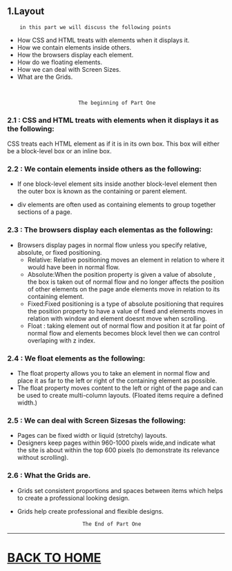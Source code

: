 ## 1.Layout

        in this part we will discuss the following points

- How CSS and HTML treats with elements when it displays it. 
- How we contain elements inside others.
- How the browsers display each element.
- How do we floating elements.
- How we can deal with Screen Sizes.
- What are the Grids.

<br/>

                           The beginning of Part One 

### 2.1 : CSS and HTML treats with elements when it displays it as the following:

CSS treats each HTML element as if it is in its own box. This box will either be a block-level box or an inline box.

### 2.2 : We contain elements inside others as the following:

- If one block-level element sits inside another block-level element then the outer box is known as the containing or parent element.

- div elements are often used as containing elements
to group together sections of a page.

### 2.3 : The browsers display each elementas as the following:

- Browsers display pages in normal flow unless you specify relative, absolute, or fixed positioning.
    - Relative: Relative positioning moves an element in relation to where it would have been in normal flow.
    - Absolute:When the position property is given a value of absolute , the box is taken out of normal flow and no longer affects the position of other elements on the page ande elements move in relation to its containing element.
    - Fixed:Fixed positioning is a type of absolute positioning that requires the position property to have a value of fixed and elements moves in relation with window and element doesnt move when scrolling.
    - Float : taking element out of normal flow and position it at far point of normal flow and elements becomes block level then we can control overlaping with z index.

### 2.4 : We float elements as the following:

- The float property allows you to take an element in normal flow and place it as far to the left or right of the containing element as possible.
- The float property moves content to the left or right of the page and can be used to create multi-column layouts. (Floated items require a defined width.)

### 2.5 : We can deal with Screen Sizesas the following:

- Pages can be fixed width or liquid (stretchy) layouts.
- Designers keep pages within 960-1000 pixels wide,and indicate what the site is about within the top 600 pixels (to demonstrate its relevance without scrolling).

### 2.6 : What the Grids are.
- Grids set consistent proportions and spaces between items which helps to create a professional looking design.

- Grids help create professional and flexible designs.


                           The End of Part One

<hr>

# [BACK TO HOME](https://jehadabuawwad.github.io/reading-notes)
